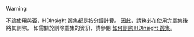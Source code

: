 

> [!WARNING]
> 不論使用與否，HDInsight 叢集都是按分鐘計費。 因此，請務必在使用完叢集後將其刪除。 如需關於刪除叢集的資訊，請參閱 [如何刪除 HDInsight 叢集](../articles/hdinsight/hdinsight-delete-cluster.md)。
> 
> 



<!--HONumber=Nov16_HO2-->



